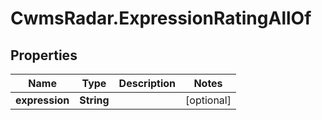# CwmsRadar.ExpressionRatingAllOf

## Properties

Name | Type | Description | Notes
------------ | ------------- | ------------- | -------------
**expression** | **String** |  | [optional] 


